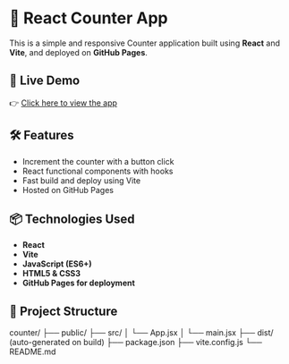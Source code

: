 # 🧮 React Counter App

This is a simple and responsive Counter application built using **React** and **Vite**, and deployed on **GitHub Pages**.

## 🚀 Live Demo

👉 [Click here to view the app](https://afreenkn.github.io/Counter/)



## 🛠️ Features

- Increment the counter with a button click
- React functional components with hooks
- Fast build and deploy using Vite
- Hosted on GitHub Pages

## 📦 Technologies Used

- **React**
- **Vite**
- **JavaScript (ES6+)**
- **HTML5 & CSS3**
- **GitHub Pages for deployment**

## 📁 Project Structure

counter/
├── public/
├── src/
│ └── App.jsx
│ └── main.jsx
├── dist/ (auto-generated on build)
├── package.json
├── vite.config.js
└── README.md
